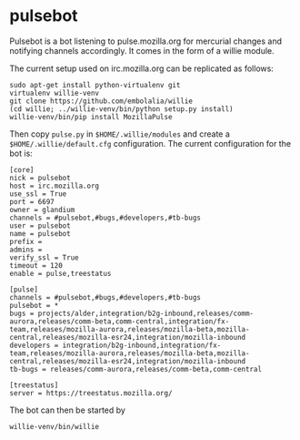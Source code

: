 pulsebot
========

Pulsebot is a bot listening to pulse.mozilla.org for mercurial changes and notifying channels accordingly. It comes in the form of a willie module.

The current setup used on irc.mozilla.org can be replicated as follows:

```
sudo apt-get install python-virtualenv git
virtualenv willie-venv
git clone https://github.com/embolalia/willie
(cd willie; ../willie-venv/bin/python setup.py install)
willie-venv/bin/pip install MozillaPulse
```

Then copy ```pulse.py``` in ```$HOME/.willie/modules``` and create a ```$HOME/.willie/default.cfg``` configuration. The current configuration for the bot is:

```
[core]
nick = pulsebot
host = irc.mozilla.org
use_ssl = True
port = 6697
owner = glandium
channels = #pulsebot,#bugs,#developers,#tb-bugs
user = pulsebot
name = pulsebot
prefix =
admins =
verify_ssl = True
timeout = 120
enable = pulse,treestatus

[pulse]
channels = #pulsebot,#bugs,#developers,#tb-bugs
pulsebot = *
bugs = projects/alder,integration/b2g-inbound,releases/comm-aurora,releases/comm-beta,comm-central,integration/fx-team,releases/mozilla-aurora,releases/mozilla-beta,mozilla-central,releases/mozilla-esr24,integration/mozilla-inbound
developers = integration/b2g-inbound,integration/fx-team,releases/mozilla-aurora,releases/mozilla-beta,mozilla-central,releases/mozilla-esr24,integration/mozilla-inbound
tb-bugs = releases/comm-aurora,releases/comm-beta,comm-central

[treestatus]
server = https://treestatus.mozilla.org/
```

The bot can then be started by
```
willie-venv/bin/willie
```
